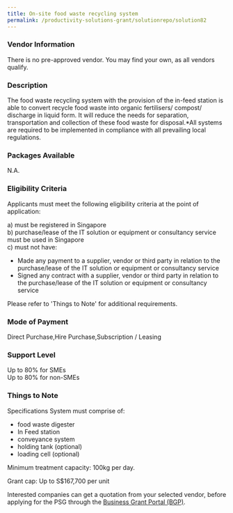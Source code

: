 ```yaml
---
title: On-site food waste recycling system
permalink: /productivity-solutions-grant/solutionrepo/solution82
---
```


### Vendor Information
There is no pre-approved vendor. You may find your own, as all vendors qualify.

### Description

The food waste recycling system with the provision of the in-feed station is able to convert recycle food waste into organic fertilisers/ compost/ discharge in liquid form. It will reduce the needs for separation, transportation and collection of these food waste for disposal.*All systems are required to be implemented in compliance with all prevailing local regulations.

### Packages Available

N.A.

### Eligibility Criteria

Applicants must meet the following eligibility criteria at the point of application:

a) must be registered in Singapore <br>
b) purchase/lease of the IT solution or equipment or consultancy service must be used in Singapore <br>
c) must not have:
- Made any payment to a supplier, vendor or third party in relation to the purchase/lease of the IT solution or equipment or consultancy service
- Signed any contract with a supplier, vendor or third party in relation to the purchase/lease of the IT solution or equipment or consultancy service

Please refer to 'Things to Note' for additional requirements.

### Mode of Payment
Direct Purchase,Hire Purchase,Subscription / Leasing

### Support Level
Up to 80% for SMEs <br>
Up to 80% for non-SMEs

### Things to Note
Specifications
System must comprise of: 
- food waste digester
- In Feed station
- conveyance system
- holding tank (optional)
- loading cell (optional)

 
Minimum treatment capacity: 100kg per day.

Grant cap: Up to S$167,700 per unit



Interested companies can get a quotation from your selected vendor, before applying for the PSG through the <a target='_blank' href='https://www.businessgrants.gov.sg/'>Business Grant Portal (BGP)</a>.
